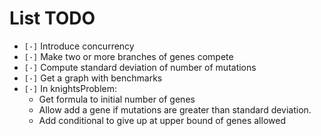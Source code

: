 # List TODO

- `[·]` Introduce concurrency
- `[·]` Make two or more branches of genes compete
- `[·]` Compute standard deviation of number of mutations
- `[·]` Get a graph with benchmarks
- `[·]` In knightsProblem:
    - Get formula to initial number of genes
    - Allow add a gene if mutations are greater than standard
        deviation.
    - Add conditional to give up at upper bound of genes allowed
